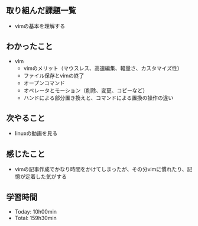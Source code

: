 ## 取り組んだ課題一覧
- vimの基本を理解する

## わかったこと
- vim
    - vimのメリット（マウスレス、高速編集、軽量さ、カスタマイズ性）
    - ファイル保存とvimの終了
    - オープンコマンド
    - オペレータとモーション（削除、変更、コピーなど）
    - ハンドによる部分置き換えと、コマンドによる置換の操作の違い

## 次やること
- linuxの動画を見る

## 感じたこと
- vimの記事作成でかなり時間をかけてしまったが、その分vimに慣れたり、記憶が定着した気がする


## 学習時間
- Today: 10h00min
- Total: 159h30min
